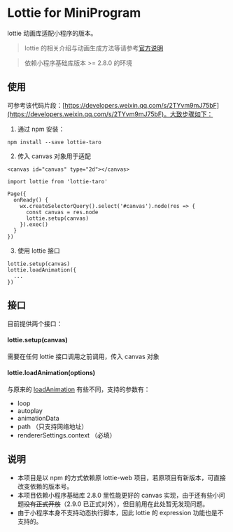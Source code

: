# Lottie for MiniProgram
lottie 动画库适配小程序的版本。

> lottie 的相关介绍与动画生成方法等请参考[官方说明](https://github.com/airbnb/lottie-web)

> 依赖小程序基础库版本 >= 2.8.0 的环境

## 使用

可参考该代码片段：[https://developers.weixin.qq.com/s/2TYvm9mJ75bF](https://developers.weixin.qq.com/s/2TYvm9mJ75bF)。大致步骤如下：

1. 通过 npm 安装：
```
npm install --save lottie-taro
```

2. 传入 canvas 对象用于适配
```
<canvas id="canvas" type="2d"></canvas>
```
```
import lottie from 'lottie-taro'

Page({
  onReady() {
    wx.createSelectorQuery().select('#canvas').node(res => {
      const canvas = res.node
      lottie.setup(canvas)
    }).exec()
  }
})
```

3. 使用 lottie 接口
```
lottie.setup(canvas)
lottie.loadAnimation({
  ...
})
```

## 接口

目前提供两个接口：

#### lottie.setup(canvas)
需要在任何 lottie 接口调用之前调用，传入 canvas 对象

#### lottie.loadAnimation(options)
与原来的 [loadAnimation](https://github.com/airbnb/lottie-web/wiki/loadAnimation-options) 有些不同，支持的参数有：
* loop
* autoplay
* animationData
* path （只支持网络地址）
* rendererSettings.context （必填）

## 说明
* 本项目是以 npm 的方式依赖原 lottie-web 项目，若原项目有新版本，可直接改变依赖的版本号。
* 本项目依赖小程序基础库 2.8.0 里性能更好的 canvas 实现，由于还有些小问题~~没有正式开放~~（2.9.0 已正式对外），但目前用在此处暂无发现问题。
* 由于小程序本身不支持动态执行脚本，因此 lottie 的 expression 功能也是不支持的。
